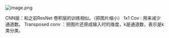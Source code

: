 ![image.png](https://erin-53347-1330131220.cos.ap-guangzhou.myqcloud.com/202410111754924.png)

CNN层：和之前ResNet 卷积层的训练相似。（把图片缩小）
1x1 Cov : 用来减少通道数。
Transposed conv ：把图片还原成输入时的维度，k是通道数，表示是k类分类。